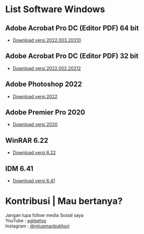 # List Software Windows

## Adobe Acrobat Pro DC (Editor PDF) 64 bit
* [Download versi 2022.003.20310](https://drive.google.com/file/d/18J54TQ-cVDcpmsNdltHiStM8eq-VRf8P/view?usp=sharing)

## Adobe Acrobat Pro DC (Editor PDF) 32 bit
* [Download versi 2022.002.20212](https://drive.google.com/file/d/124hEvV38_QfRlJEzcTG0en7D9SUF06mv/view?usp=sharing)


## Adobe Photoshop 2022
* [Download versi 2022](https://drive.google.com/file/d/1hQNTnKWEIKE0YIOZ1-gWwcfCWStn1YBS/view?usp=sharing)


## Adobe Premier Pro 2020
* [Download versi 2020](https://drive.google.com/file/d/16k7zL_QWeR3Q-WYZdVuIQtM9uqsABTZQ/view?usp=sharing)


## WinRAR 6.22
* [Download versi 6.22](https://drive.google.com/file/d/1OO_T7-IT0yHxRnV8OMeSkuEc6cdSBs32/view?usp=sharing)


## IDM 6.41
* [Download versi 6.41](https://drive.google.com/file/d/1N5MgolDCgEqaO-51OeFUzky_XQx0-7Og/view?usp=sharing)


# Kontribusi | Mau bertanya?
Jangan lupa follow media Sosial saya <br>
YouTube : [agilsetyo](https://www.youtube.com/@agilsetyo) <br>
Instagram : [@mluqmanbukhori](https://instagram.com/agilstyo)
